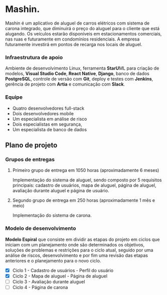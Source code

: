 # Mashin.
 Mashin é um aplicativo de aluguel de carros elétricos com sistema de carona integrado, que diminuirá o preço do aluguel para o cliente que está alugando. Os veículos estarão disponíveis em estacionamentos comerciais, nas ruas e futuramente em condomínios residenciais. A empresa futuramente investirá em pontos de recarga nos locais de aluguel.

### Infraestrutura de apoio
Ambiente de desenvolvimento Linux, ferramenta **StarU**ML para criação de modelos, **Visual Studio Code**, **React Native**, **Django**, banco de dados **PostgreSQL**, controle de versão com **Git**, deploy e testes com **Jenkins**, gerência de projeto com **Artia** e comunicação com **Slack**.

###	Equipe
- Quatro desenvolvedores full-stack
- Dois desenvolvedores mobile
- Um especialista em análise de risco
- Dois especialistas em segurança,
- Um especialista de banco de dados 

## Plano de projeto

### Grupos de entregas 
1. Primeiro grupo de entrega em 1050 horas (aproximadamente 6 meses)

    Implementação do sistema de aluguel, sendo composto por 5 requisitos principais: cadastro de usuários, mapa de aluguel, página de aluguel, avaliação durante aluguel e página de usuário. 

2. Segundo grupo de entrega em 250 horas (aproximadamente 1 mês e meio)

    Implementação do sistema de carona.

### Modelo de desenvolvimento
**Modelo Espiral** que consiste em dividir as etapas do projeto em ciclos que iniciam com um planejamento onde são determinados os objetivos, soluções de problemas e restrições para o ciclo atual, seguido por uma análise de riscos, desenvolvimento e por fim uma revisão das etapas anteriores e o planejamento para o novo ciclo.

- [x] Ciclo 1
      - Cadastro de usuários
      -	Perfil do usuário
- [x] Ciclo 2
      - Mapa de aluguel
      - Página de aluguel
- [ ] Ciclo 3
      - Avaliação durante aluguel
- [ ] Ciclo 4
      - Página de carona
